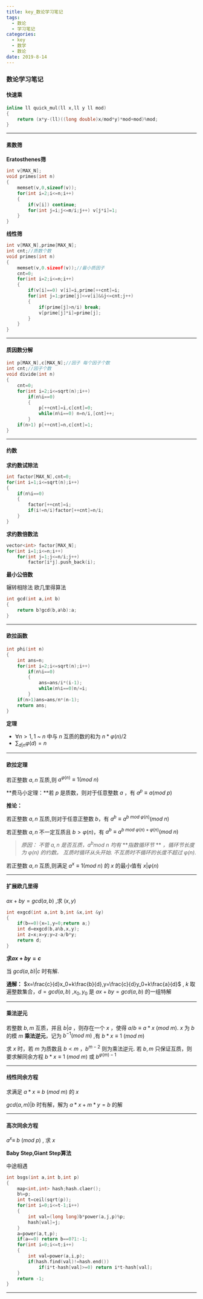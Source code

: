 ```yaml
---
title: key_数论学习笔记
tags: 
  - 数论
  - 学习笔记
categories:
  - key
  - 数学
  - 数论
date: 2019-8-14
---
```


<!-- more -->

### 数论学习笔记

#### 快速乘

```c++
inline ll quick_mul(ll x,ll y ll mod)
{
    return (x*y-(ll)((long double)x/mod*y)*mod+mod)%mod;
}
```

------

#### 素数筛

**Eratosthenes筛**

```c++
int v[MAX_N];
void primes(int n)
{
    memset(v,0,sizeof(v));
    for(int i=2;i<=n;i++)
    {
        if(v[i]) continue;
        for(int j=i;j<=m/i;j++) v[j*i]=1;
    }
}
```



**线性筛**

```c++
int v[MAX_N],prime[MAX_N];
int cnt;//质数个数
void primes(int n)
{
    memset(v,0.sizeof(v));//最小质因子
    cnt=0;
    for(int i=2;i<=n;i++)
    {
        if(v[i]==0) v[i]=i,prime[++cnt]=i;
        for(int j=1;prime[j]<=v[i]&&j<=cnt;j++)
        {
            if(prime[j]>n/i) break;
            v[prime[j]*i]=prime[j];
        }
    }
}
```

------

#### 质因数分解

```c++
int p[MAX_N],c[MAX_N];//因子 每个因子个数
int cnt;//因子个数
void divide(int n)
{
    cnt=0;
    for(int i=2;i<=sqrt(n);i++)
        if(n%i==0)
        {
            p[++cnt]=i,c[cnt]=0;
            while(n%i==0) n=n/i,[cnt]++;
        }
    if(n>1) p[++cnt]=n,c[cnt]=1;
}
```

------

#### 约数

**求约数试除法**

```c++
int factor[MAX_N],cnt=0;
for(int i=1;i<=sqrt(n);i++)
{
    if(n%i==0)
    {
        factor[++cnt]=i;
        if(i!=n/i)factor[++cnt]=n/i;
    }
}
```

**求约数倍数法**

```c++
vector<int> factor[MAX_N];
for(int i=1;i<=n;i++)
    for(int j=1;j<=n/i;j++)
        factor[i*j].push_back(i);
```

**最小公倍数**

辗转相除法 欧几里得算法

```c++
int gcd(int a,int b)
{
    return b?gcd(b,a%b):a;
}
```

------

#### 欧拉函数

```c++
int phi(int n)
{
    int ans=n;
    for(int i=2;i<=sqrt(n);i++)
        if(n%i==0) 
        {
            ans=ans/i*(i-1);
    		while(n%i==0)n/=i;
        }
    if(n>1)ans=ans/n*(n-1);
    return ans;
}
```

**定理**

- $\forall n>1,1$ ~ $n$ 中与 $n$ 互质的数的和为 $n*\varphi(n)/2$
- $\sum_{d|n}\varphi(d)=n$

------

#### 欧拉定理

若正整数 $a,n$ 互质,则 $a^{\varphi(n)}\equiv1(mod\ n)$

**费马小定理：**若 $p$ 是质数，则对于任意整数 $a$ ，有 $a^p\equiv a(mod\ p)$

**推论：**

若正整数 $a,n$ 互质,则对于任意正整数 $b$，有 $a^b\equiv a^{b\ mod\ \varphi(n)}(mod\ n)$

若正整数 $a,n$ 不一定互质且 $b>\varphi(n)$，有 $a^b\equiv a^{b\ mod\ \varphi(n)+\varphi(n)}(mod\ n)$

> *原因：*
> *不管 $a,n$ 是否互质，$a^bmod\ n$ 均有* ***指数循环节* ** *，循环节长度为 $\varphi(n)$ 的约数。*
> *互质时循环从头开始*.
> *不互质时不循环的长度不超过 $\varphi(n)$.*

若正整数 $a,n$ 互质,则满足 $a^{x}\equiv1(mod\ n)$ 的 $x$ 的最小值有 $x|\varphi(n)$

------

#### 扩展欧几里得

$ax+by=gcd(a,b)$ ,求 $(x,y)$

```c++
int exgcd(int a,int b,int &x,int &y)
{
    if(b==0){x=1,y=0;return a;}
    int d=exgcd(b,a%b,x,y);
    int z=x;x=y;y=z-a/b*y;
    return d;
}
```

**求$ax+by=c$**

当 $gcd(a,b)|c$ 时有解.

**通解：** $x=\frac{c}{d}x_0+k\frac{b}{d},y=\frac{c}{d}y_0+k\frac{a}{d}$ , $k$ 取遍整数集合，$d=gcd(a,b)$ ,$x_0,y_0$ 是 $ax+by=gcd(a,b)$ 的一组特解

------

#### 乘法逆元

若整数 $b,m$ 互质，并且 $b|a$ ，则存在一个 $x$ ，使得 $a/b\equiv a*x\ (mod\ m)$.
$x$ 为 $b$ 的模 $m$ **乘法逆元**，记为 $b^{-1}(mod\ m)$ ,有 $b*x\equiv1\ (mod\ m)$

求 $x$ 时，若 $m$ 为质数且 $b<m$ ，$b^{m-2}$  则为乘法逆元.
若 $b,m$ 只保证互质，则要求解同余方程 $b*x\equiv1\ (mod\ m)$ 或 $b^{\varphi(m)-1}$

------

#### 线性同余方程

求满足 $a*x\equiv b\ (mod\ m)$ 的 $x$

$gcd(a,m)|b$ 时有解，解为 $a*x+m*y=b$ 的解

------

#### 高次同余方程

$a^x\equiv\ b\ (mod\ p)$ , 求 $x$

**Baby Step,Giant Step算法**

中途相遇

```c++
int bsgs(int a,int b,int p)
{
    map<int,int> hash;hash.claer();
    b%=p;
    int t=ceil(sqrt(p));
    for(int i=0;i<=t-1;i++)
    {
        int val=(long long)b*power(a,j,p)%p;
        hash[val]=j;
    }
    a=power(a,t,p);
    if(a==0) return b==0?1:-1;
    for(int i=0;i<=t;i++)
    {
        int val=power(a,i,p);
        if(hash.find(val)!=hash.end())
            if(i*t-hash[val]>=0) return i*t-hash[val];
    }
    return -1;
}
```

------
